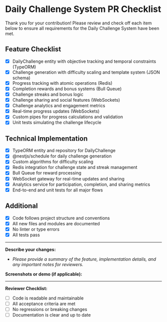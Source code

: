 # Daily Challenge System PR Checklist

Thank you for your contribution! Please review and check off each item below to ensure all requirements for the Daily Challenge System have been met.

## Feature Checklist

- [x] DailyChallenge entity with objective tracking and temporal constraints (TypeORM)
- [x] Challenge generation with difficulty scaling and template system (JSON schema)
- [x] Progress tracking with atomic operations (Redis)
- [x] Completion rewards and bonus systems (Bull Queue)
- [x] Challenge streaks and bonus logic
- [x] Challenge sharing and social features (WebSockets)
- [x] Challenge analytics and engagement metrics
- [x] Real-time progress updates (WebSockets)
- [x] Custom pipes for progress calculations and validation
- [x] Unit tests simulating the challenge lifecycle

## Technical Implementation

- [x] TypeORM entity and repository for DailyChallenge
- [x] @nestjs/schedule for daily challenge generation
- [x] Custom algorithms for difficulty scaling
- [x] Redis integration for challenge state and streak management
- [x] Bull Queue for reward processing
- [x] WebSocket gateway for real-time updates and sharing
- [x] Analytics service for participation, completion, and sharing metrics
- [x] End-to-end and unit tests for all major flows

## Additional

- [x] Code follows project structure and conventions
- [x] All new files and modules are documented
- [x] No linter or type errors
- [x] All tests pass

---

**Describe your changes:**

- _Please provide a summary of the feature, implementation details, and any important notes for reviewers._

**Screenshots or demo (if applicable):**

---

**Reviewer Checklist:**
- [ ] Code is readable and maintainable
- [ ] All acceptance criteria are met
- [ ] No regressions or breaking changes
- [ ] Documentation is clear and up to date 